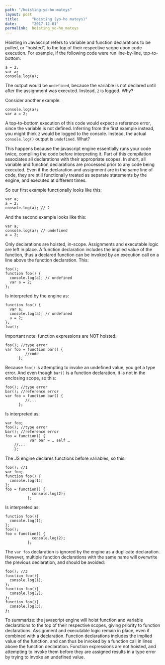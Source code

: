 ```yaml
---
path: "/hoisting-yo-ho-mateys"
layout: post
title:      "Hoisting (yo-ho mateys)"
date:       "2017-12-01"
permalink:  hoisting_yo-ho_mateys
---
```



Hoisting in Javascript refers to variable and function declarations to be pulled, or “hoisted”, to the top of their respective scope upon code execution. For example, if the following code were run line-by-line, top-to-bottom:

```
a = 2;
var a;
console.log(a);
```

The output would be `undefined`, because the variable is not declared until after the assignment was executed. Instead, `2` is logged. Why?

Consider another example:

```
console.log(a);
var a = 2;
```

A top-to-bottom execution of this code would expect a reference error, since the variable is not defined. Inferring from the first example instead, you might think `2` would be logged to the console. Instead, the actual `console.log()` output is `undefined`. What?

This happens because the javascript engine essentially runs your code twice, compiling the code before interpreting it. Part of this compilation associates all declarations with their appropriate scopes. In short, all variable and function declarations	are processed prior to any code being executed. Even if the declaration and assignment are in the same line of code, they are still functionally treated as separate statements by the engine, and executed at different times.

So our first example functionally looks like this:

```
var a;
a = 2;
console.log(a); // 2
```

And the second example looks like this:

```
var a;
console.log(a); // undefined
a = 2;
```

Only declarations are hoisted, in-scope. Assignments and executable logic are left in place. A function declaration includes the implied value of the function, thus a declared function can be invoked by an execution call on a line above the function declaration. This:

```
foo();
function foo() {
  console.log(a); // undefined
  var a = 2;
};
```

Is interpreted by the engine as:

```
function foo() {
  var a;  
  console.log(a); // undefined
  a = 2;
};
foo();
```

Important note: function expressions are NOT hoisted:

```
foo(); //type error
var foo = function bar() {
 	     //code
	  };
```

Because `foo()` is attempting to invoke an undefined value, you get a type error. And even though `bar()` is a function declaration, it is not in the enclosing scope, so this:

```
foo(); //type error
bar(); //reference error
var foo = function bar() {
 	     //...
	  };
```

Is interpreted as:

```
var foo;
foo(); //type error
bar(); //reference error
foo = function() {
           var bar = … self …
	//...
	};
```

The JS engine declares functions before variables, so this:

```
foo(); //1
var foo;
function foo() {
  console.log(1);
};
foo = function() {
            console.log(2);
          };
```

Is interpreted as:

```
function foo(){
  console.log(1);
};
foo();
foo = function() {
            console.log(2);
          };
```

The `var foo` declaration is ignored by the engine as a duplicate declaration. However, multiple function declarations with the same name will overwrite the previous declaration, and should be avoided:

```
foo(); //3
function foo(){
  console.log(1);
};
function foo(){
  console.log(2);
};
function foo(){
  console.log(3);
};
```

To summarize: the javascript engine will hoist function and variable declarations to the top of their respective scopes, giving priority to function declarations. Assignment and executable logic remain in place, even if combined with a declaration. Function declarations includes the implied value of the function, and can thus be invoked by a function call in lines above the function declaration. Function expressions are not hoisted, and attempting to invoke them before they are assigned results in a type error by trying to invoke an undefined value.

